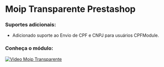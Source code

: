 # Moip Transparente Prestashop

### Suportes adicionais:
- Adicionado suporte ao Envio de CPF e CNPJ para usuários CPFModule.

### Conheça o módulo:
[![Video Moip Transparente](http://img.youtube.com/vi/UlIMqjPJcL4/0.jpg)](https://www.youtube.com/watch?v=UlIMqjPJcL4)
